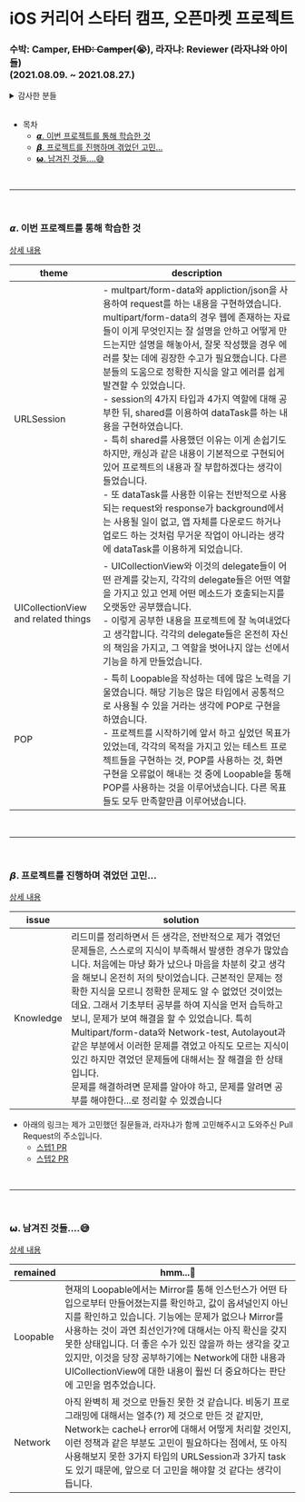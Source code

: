 # iOS 커리어 스타터 캠프, 오픈마켓 프로젝트

### 수박: Camper, ~~EHD: Camper~~(😭), 라자냐: Reviewer (라자냐와 아이들) <br> (2021.08.09. ~ 2021.08.27.)

<details>
<summary>감사한 분들</summary>
<div>

프로젝트를 진행하면서 부족한 지식에 대해 특히
> 지스: <https://github.com/hrjy6278> <br>
> 타코캣: <https://github.com/Ldoy> <br>
> 코든: <https://github.com/ictechgy> <br>
> 루얀: <https://github.com/KimWanki> <br>
> 
의 도움을 받았습니다. 정말 감사합니다👍

</div>
</details>

<br>

* 목차
  * [𝞪. 이번 프로젝트를 통해 학습한 것](#𝞪-이번-프로젝트를-통해-학습한-것)
  * [𝞫. 프로젝트를 진행하며 겪었던 고민...](#𝞫-프로젝트를-진행하며-겪었던-고민)
  * [𝞈. 남겨진 것들....😅](#𝞈-남겨진-것들)

<br>

---

<br>

### 𝞪. 이번 프로젝트를 통해 학습한 것

[상세 내용](./docs/learned/README.md)

| theme | description |
|---|---|
| URLSession | - multpart/form-data와 appliction/json을 사용하여 request를 하는 내용을 구현하였습니다. multipart/form-data의 경우 웹에 존재하는 자료들이 이게 무엇인지는 잘 설명을 안하고 어떻게 만드는지만 설명을 해놓아서, 잘못 작성했을 경우 에러를 찾는 데에 굉장한 수고가 필요했습니다. 다른 분들의 도움으로 정확한 지식을 알고 에러를 쉽게 발견할 수 있었습니다. <br> - session의 4가지 타입과 4가지 역할에 대해 공부한 뒤, shared를 이용하여 dataTask를 하는 내용을 구현하였습니다. <br> - 특히 shared를 사용했던 이유는 이게 손쉽기도 하지만, 캐싱과 같은 내용이 기본적으로 구현되어있어 프로젝트의 내용과 잘 부합하겠다는 생각이 들었습니다. <br> - 또 dataTask를 사용한 이유는 전반적으로 사용되는 request와 response가 background에서는 사용될 일이 없고, 앱 자체를 다운로드 하거나 업로드 하는 것처럼 무거운 작업이 아니라는 생각에 dataTask를 이용하게 되었습니다.|
| UICollectionView and related things | - UICollectionView와 이것의 delegate들이 어떤 관계를 갖는지, 각각의 delegate들은 어떤 역할을 가지고 있고 언제 어떤 메소드가 호출되는지를 오랫동안 공부했습니다. <br> - 이렇게 공부한 내용을 프로젝트에 잘 녹여내었다고 생각합니다. 각각의 delegate들은 온전히 자신의 책임을 가지고, 그 역할을 벗어나지 않는 선에서 기능을 하게 만들었습니다.|
| POP | - 특히 Loopable을 작성하는 데에 많은 노력을 기울였습니다. 해당 기능은 많은 타입에서 공통적으로 사용될 수 있을 거라는 생각에 POP로 구현을 하였습니다. <br> - 프로젝트를 시작하기에 앞서 하고 싶었던 목표가 있었는데, 각각의 목적을 가지고 있는 테스트 프로젝트들을 구현하는 것, POP를 사용하는 것, 화면구현을 오류없이 해내는 것 중에 Loopable을 통해 POP를 사용하는 것을 이루어냈습니다. 다른 목표들도 모두 만족할만큼 이루어냈습니다.|

<br>

---

<br>

### 𝞫. 프로젝트를 진행하며 겪었던 고민...

[상세 내용](./docs/issue/README.md)

| issue | solution |
|---|---|
| Knowledge | 리드미를 정리하면서 든 생각은, 전반적으로 제가 겪었던 문제들은, 스스로의 지식이 부족해서 발생한 경우가 많았습니다. 처음에는 마냥 화가 났으나 마음을 차분히 갖고 생각을 해보니 온전히 저의 탓이었습니다. 근본적인 문제는 정확한 지식을 모르니 정확한 문제도 알 수 없었던 것이었는데요. 그래서 기초부터 공부를 하여 지식을 먼저 습득하고 보니, 문제가 보여 해결을 할 수 있었습니다. 특히 Multipart/form-data와 Network-test, Autolayout과 같은 부분에서 이러한 문제를 겪었고 아직도 모르는 지식이 있긴 하지만 겪었던 문제들에 대해서는 잘 해결을 한 상태입니다. <br> 문제를 해결하려면 문제를 알아야 하고, 문제를 알려면 공부를 해야한다...로 정리할 수 있겠습니다 |

* 아래의 링크는 제가 고민했던 질문들과, 라자냐가 함께 고민해주시고 도와주신 Pull Request의 주소입니다.
    * [스텝1 PR](https://github.com/yagom-academy/ios-open-market/pull/61)
    * [스텝2 PR](https://github.com/yagom-academy/ios-open-market/pull/71)

<br>

---

<br>

### 𝞈. 남겨진 것들....😅

[상세 내용](./docs/remained/README.md)

| remained | hmm...🤔 |
|---|---|
| Loopable | 현재의 Loopable에서는 Mirror를 통해 인스턴스가 어떤 타입으로부터 만들어졌는지를 확인하고, 값이 옵셔널인지 아닌지를 확인하고 있습니다. 기능에는 문제가 없으나 Mirror를 사용하는 것이 과연 최선인가?에 대해서는 아직 확신을 갖지 못한 상태입니다. 더 좋은 수가 있진 않을까 하는 생각을 갖고 있지만, 이것을 당장 공부하기에는 Network에 대한 내용과 UICollectionView에 대한 내용이 훨씬 더 중요하다는 판단에 고민을 멈추었습니다. |
| Network | 아직 완벽히 제 것으로 만들진 못한 것 같습니다. 비동기 프로그래밍에 대해서는 얼추(?) 제 것으로 만든 것 같지만, Network는 cache나 error에 대해서 어떻게 처리할 것인지, 이런 정책과 같은 부분도 고민이 필요하다는 점에서, 또 아직 사용해보지 못한 3가지 타입의 URLSession과 3가지 task도 있기 때문에, 앞으로 더 고민을 해야할 것 같다는 생각이 듭니다. |
